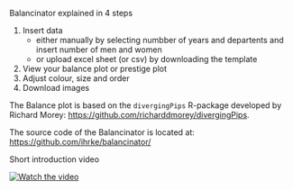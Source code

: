 Balancinator explained in 4 steps

1. Insert data
    - either manually by selecting numbber of years and departents and insert number of men and women
    - or upload excel sheet (or csv) by downloading the template
2. View your balance plot or prestige plot 
3. Adjust colour, size and order
4. Download images 

The Balance plot is based on the `divergingPips` R-package developed by Richard Morey: https://github.com/richarddmorey/divergingPips.

The source code of the Balancinator is located at: https://github.com/ihrke/balancinator/


Short introduction video

[![Watch the video](https://mediasite.uit.no/Mediasite/FileServer/Presentation/446385c0f55748cab69a14fa1ed735541d/dec9eb37-9aea-4706-9505-2dc1aac00c69.jpg)](https://mediasite.uit.no/Mediasite/Play/446385c0f55748cab69a14fa1ed735541d)


